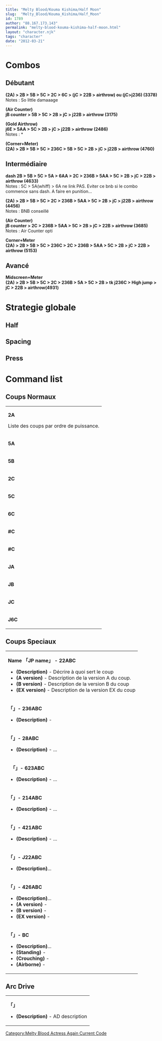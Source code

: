 ```yaml
---
title: "Melty Blood/Kouma Kishima/Half Moon"
slug:  "Melty_Blood/Kouma_Kishima/Half_Moon"
id: 1789
author: "88.167.173.143"
permalink: "melty-blood-kouma-kishima-half-moon.html"
layout: "character.njk"
tags: "character"
date: "2012-03-21"
---
```


# Combos

## Débutant

**(2A) \> 2B \> 5B \> 5C \> 2C \> 6C \> (jC \> 22B \> airthrow) ou
(jC\>j236) (3378)**  
Notes : So little damaaage

**(Air Counter)**  
**jB counter \> 5B \> 5C \> 2B \> jC \> j22B \> airthrow (3175)**

**(Gold Airthrow)**  
**j6E \> 5AA \> 5C \> 2B \> jC \> j22B \> airthrow (2486)**  
Notes : \*

**(Corner+Meter)**  
**(2A) \> 2B \> 5B \> 5C \> 236C \> 5B \> 5C \> 2B \> jC \> j22B \>
airthrow (4760)**

## Intermédiaire

**dash 2B \> 5B \> 5C \> 5A \> 6AA \> 2C \> 236B \> 5AA \> 5C \> 2B \>
jC \> 22B \> airthrow (4633)**  
Notes : 5C \> 5A(whiff) \> 6A ne link PAS. Eviter ce bnb si le combo
commence sans dash. A faire en punition...

**(2A) \> 2B \> 5B \> 5C \> 2C \> 236B \> 5AA \> 5C \> 2B \> jC \> j22B
\> airthrow (4456)**  
Notes : BNB conseillé

**(Air Counter)**  
**jB counter \> 2C \> 236B \> 5AA \> 5C \> 2B \> jC \> 22B \> airthrow
(3685)**  
Notes : Air Counter opti

**Corner+Meter**  
**(2A) \> 2B \> 5B \> 5C \> 236C \> 2C \> 236B \> 5AA \> 5C \> 2B \> jC
\> 22B \> airthrow (5153)**

## Avancé

**Midscreen+Meter**  
**(2A) \> 2B \> 5B \> 5C \> 2C \> 236B \> 5A \> 5C \> 2B \> tk j236C \>
High jump \> jC \> 22B \> airthrow(4931)**

# Strategie globale

## Half

## Spacing

## Press

# Command list

## Coups Normaux

<table>
<tbody>
<tr class="odd">
<td><p><strong>2A</strong></p>
<p>Liste des coups par ordre de puissance.</p></td>
</tr>
<tr class="even">
<td><p><strong>5A</strong></p></td>
</tr>
<tr class="odd">
<td><p><strong>5B</strong></p></td>
</tr>
<tr class="even">
<td><p><strong>2C</strong></p></td>
</tr>
<tr class="odd">
<td><p><strong>5C</strong></p></td>
</tr>
<tr class="even">
<td><p><strong>6C</strong></p></td>
</tr>
<tr class="odd">
<td><p><strong>#C</strong></p></td>
</tr>
<tr class="even">
<td><p><strong>#C</strong></p></td>
</tr>
<tr class="odd">
<td><p><strong>JA</strong></p></td>
</tr>
<tr class="even">
<td><p><strong>JB</strong></p></td>
</tr>
<tr class="odd">
<td><p><strong>JC</strong></p></td>
</tr>
<tr class="even">
<td><p><strong>J6C</strong></p></td>
</tr>
</tbody>
</table>

## Coups Speciaux

<table>
<tbody>
<tr class="odd">
<td><p><strong>Name 「JP name」 - 22ABC</strong></p>
<ul>
<li><strong>(Description)</strong> - Décrire à quoi sert le coup</li>
<li><strong>(A version)</strong> - Description de la version A du
coup.</li>
<li><strong>(B version)</strong> - Description de la version B du
coup</li>
<li><strong>(EX version)</strong> - Description de la version EX du
coup</li>
</ul></td>
</tr>
<tr class="even">
<td><p><strong>「」- 236ABC</strong></p>
<ul>
<li><strong>(Description)</strong> -</li>
</ul></td>
</tr>
<tr class="odd">
<td><p><strong>「」- 28ABC</strong></p>
<ul>
<li><strong>(Description)</strong> - ...</li>
</ul></td>
</tr>
<tr class="even">
<td><p><strong>　「」- 623ABC</strong></p>
<ul>
<li><strong>(Description)</strong> - ...</li>
</ul></td>
</tr>
<tr class="odd">
<td><p><strong>「」- 214ABC</strong></p>
<ul>
<li><strong>(Description)</strong> - ...</li>
</ul></td>
</tr>
<tr class="even">
<td><p><strong>「」- 421ABC</strong></p>
<ul>
<li><strong>(Description)</strong> - ...</li>
</ul></td>
</tr>
<tr class="odd">
<td><p><strong>「」- J22ABC</strong></p>
<ul>
<li><strong>(Description)</strong>...</li>
</ul></td>
</tr>
<tr class="even">
<td><p><strong>「」- 426ABC</strong></p>
<ul>
<li><strong>(Description)</strong>...</li>
<li><strong>(A version)</strong> -</li>
<li><strong>(B version)</strong> -</li>
<li><strong>(EX version)</strong> -</li>
</ul></td>
</tr>
<tr class="odd">
<td><p><strong>「」- BC</strong></p>
<ul>
<li><strong>(Description)</strong>...</li>
<li><strong>(Standing)</strong> -</li>
<li><strong>(Crouching)</strong> -</li>
<li><strong>(Airborne)</strong> -</li>
</ul></td>
</tr>
</tbody>
</table>

## Arc Drive

<table>
<tbody>
<tr class="odd">
<td><p><strong>「」</strong></p>
<ul>
<li><strong>(Description)</strong> - AD description</li>
</ul></td>
</tr>
</tbody>
</table>

[Category:Melty Blood Actress Again Current
Code](Category:Melty_Blood_Actress_Again_Current_Code)
